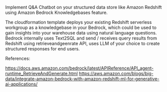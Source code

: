 

Implement Q&A Chatbot on your structured data store like Amazon Redshift using Amazon Bedrock Knowledgebases feature.

The cloudformation template deploys your existing Redshift serverless workgroup as a knowledgebase in your Bedrock, which could be used to gain insights into your warehouse data using natural language questions. Bedrock internally uses Text2SQL and send / receives query results from Redshift using retrieveandgeenrate API, uses LLM of your choice to create structured responses for end users.

References:

https://docs.aws.amazon.com/bedrock/latest/APIReference/API_agent-runtime_RetrieveAndGenerate.html
https://aws.amazon.com/blogs/big-data/integrate-amazon-bedrock-with-amazon-redshift-ml-for-generative-ai-applications/

